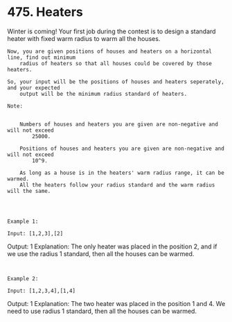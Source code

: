 # 475. Heaters

Winter is coming! Your first job during the contest is to design a standard heater with fixed
        warm radius to warm all the houses.

    Now, you are given positions of houses and heaters on a horizontal line, find out minimum
        radius of heaters so that all houses could be covered by those heaters.

    So, your input will be the positions of houses and heaters seperately, and your expected
        output will be the minimum radius standard of heaters.

    Note:

    
        Numbers of houses and heaters you are given are non-negative and will not exceed
            25000.
        
        Positions of houses and heaters you are given are non-negative and will not exceed
            10^9.
        
        As long as a house is in the heaters' warm radius range, it can be warmed.
        All the heaters follow your radius standard and the warm radius will the same.
    

     

    Example 1:

    Input: [1,2,3],[2]
Output: 1
Explanation: The only heater was placed in the position 2, and if we use the radius 1 standard, then all the houses can be warmed.

     

    Example 2:

    Input: [1,2,3,4],[1,4]
Output: 1
Explanation: The two heater was placed in the position 1 and 4. We need to use radius 1 standard, then all the houses can be warmed.